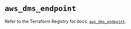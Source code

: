# `aws_dms_endpoint`

Refer to the Terraform Registry for docs: [`aws_dms_endpoint`](https://registry.terraform.io/providers/hashicorp/aws/6.13.0/docs/resources/dms_endpoint).
